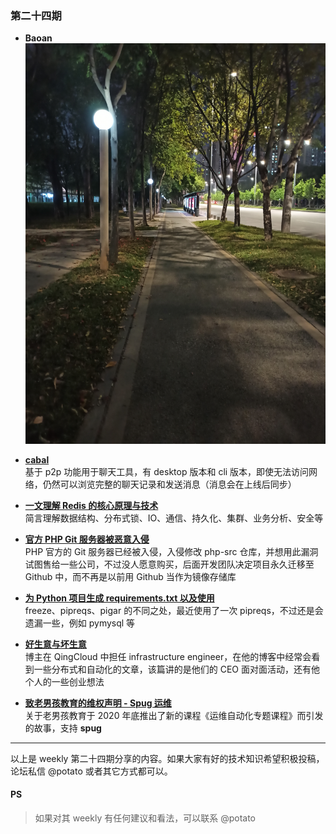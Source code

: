 ### 第二十四期

- **Baoan**
![baoan](img/baoan.png)

- **[cabal](https://cabal.chat/)**  
基于 p2p 功能用于聊天工具，有 desktop 版本和 cli 版本，即使无法访问网络，仍然可以浏览完整的聊天记录和发送消息（消息会在上线后同步）

- **[一文理解 Redis 的核心原理与技术](https://mp.weixin.qq.com/s/KatblKpeHzuC0ee0rP38Lg)**  
简言理解数据结构、分布式锁、IO、通信、持久化、集群、业务分析、安全等

- **[官方 PHP Git 服务器被恶意入侵](https://segmentfault.com/a/1190000039740293)**  
PHP 官方的 Git 服务器已经被入侵，入侵修改 php-src 仓库，并想用此漏洞试图售给一些公司，不过没人愿意购买，后面开发团队决定项目永久迁移至 Github 中，而不再是以前用 Github 当作为镜像存储库

- **[为 Python 项目生成 requirements.txt 以及使用](https://www.liesauer.net/blog/post/how-to-generate-requirements-txt-and-use-it-in-python-project.html)**  
freeze、pipreqs、pigar 的不同之处，最近使用了一次 pipreqs，不过还是会遗漏一些，例如 pymysql 等

- **[好生意与坏生意](https://xuanwo.io/reports/2021-14/)**  
博主在 QingCloud 中担任 infrastructure engineer，在他的博客中经常会看到一些分布式和自动化的文章，该篇讲的是他们的 CEO 面对面活动，还有他个人的一些创业想法

- **[致老男孩教育的维权声明 - Spug 运维](https://www.v2ex.com/t/766745#reply4)**  
关于老男孩教育于 2020 年底推出了新的课程《运维自动化专题课程》而引发的故事，支持 **spug**
--- 

以上是 weekly 第二十四期分享的内容。如果大家有好的技术知识希望积极投稿，论坛私信 @potato 或者其它方式都可以。

#### PS
>如果对其 weekly 有任何建议和看法，可以联系 @potato